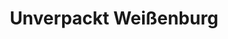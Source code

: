 ---
title: "Unverpackt Weißenburg"
url: /weissenburg-i-bay/unverpackt-weissenburg/
shop: Lebensmittel
---